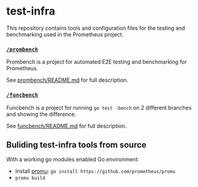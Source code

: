 # test-infra
This repository contains tools and configuration files for the testing and benchmarking used in the Prometheus project.


### [`/prombench`](/prombench)
Prombench is a project for automated E2E testing and benchmarking for Prometheus.

See [prombench/README.md](prombench/README.md) for full description.

### [`/funcbench`](/funcbench)
Funcbench is a project for running `go test -bench` on 2 different branches and showing the difference.

See [funcbench/README.md](funcbench/README.md) for full description.

## Buliding test-infra tools from source
With a working go modules enabled Go environment:
- Install [promu](https://github.com/prometheus/promu): `go install https://github.com/prometheus/promu`
- `promu build`